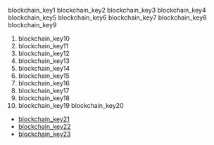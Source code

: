 blockchain_key1
blockchain_key2
blockchain_key3
blockchain_key4
blockchain_key5
blockchain_key6
blockchain_key7
blockchain_key8
blockchain_key9
1. blockchain_key10
2. blockchain_key11
3. blockchain_key12
4. blockchain_key13
5. blockchain_key14
6. blockchain_key15
7. blockchain_key16
8. blockchain_key17
9. blockchain_key18
10. blockchain_key19
blockchain_key20
* [blockchain_key21](https://simple.wikipedia.org/wiki/Blockchain)
* [blockchain_key22](https://cointelegraph.com/bitcoin-for-beginners/how-blockchain-technology-works-guide-for-beginners#hash-function)
* [blockchain_key23](https://medium.com/@yannmjl/what-is-blockchain-in-simple-english-25e684c1cea3)
